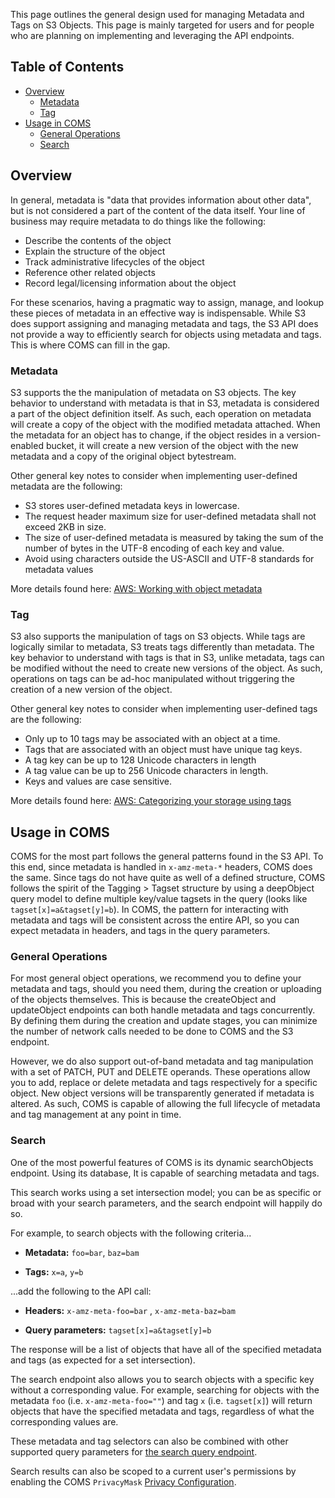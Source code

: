 This page outlines the general design used for managing Metadata and Tags on S3 Objects. This page is mainly targeted for users and for people who are planning on implementing and leveraging the API endpoints.

## Table of Contents

- [Overview](#overview)
  - [Metadata](#metadata)
  - [Tag](#tag)
- [Usage in COMS](#usage-in-coms)
  - [General Operations](#general-operations)
  - [Search](#search)

## Overview

In general, metadata is "data that provides information about other data", but is not considered a part of the content of the data itself. Your line of business may require metadata to do things like the following:

- Describe the contents of the object
- Explain the structure of the object
- Track administrative lifecycles of the object
- Reference other related objects
- Record legal/licensing information about the object

For these scenarios, having a pragmatic way to assign, manage, and lookup these pieces of metadata in an effective way is indispensable. While S3 does support assigning and managing metadata and tags, the S3 API does not provide a way to efficiently search for objects using metadata and tags. This is where COMS can fill in the gap.

### Metadata

S3 supports the the manipulation of metadata on S3 objects. The key behavior to understand with metadata is that in S3, metadata is considered a part of the object definition itself. As such, each operation on metadata will create a copy of the object with the modified metadata attached. When the metadata for an object has to change, if the object resides in a version-enabled bucket, it will create a new version of the object with the new metadata and a copy of the original object bytestream.

Other general key notes to consider when implementing user-defined metadata are the following:

- S3 stores user-defined metadata keys in lowercase.
- The request header maximum size for user-defined metadata shall not exceed 2KB in size.
- The size of user-defined metadata is measured by taking the sum of the number of bytes in the UTF-8 encoding of each key and value.
- Avoid using characters outside the US-ASCII and UTF-8 standards for metadata values

More details found here: [AWS: Working with object metadata](https://docs.aws.amazon.com/AmazonS3/latest/userguide/UsingMetadata.html)

### Tag

S3 also supports the manipulation of tags on S3 objects. While tags are logically similar to metadata, S3 treats tags differently than metadata. The key behavior to understand with tags is that in S3, unlike metadata, tags can be modified without the need to create new versions of the object. As such, operations on tags can be ad-hoc manipulated without triggering the creation of a new version of the object.

Other general key notes to consider when implementing user-defined tags are the following:

- Only up to 10 tags may be associated with an object at a time.
- Tags that are associated with an object must have unique tag keys.
- A tag key can be up to 128 Unicode characters in length
- A tag value can be up to 256 Unicode characters in length.
- Keys and values are case sensitive.

More details found here: [AWS: Categorizing your storage using tags](https://docs.aws.amazon.com/AmazonS3/latest/userguide/object-tagging.html)

## Usage in COMS

COMS for the most part follows the general patterns found in the S3 API. To this end, since metadata is handled in `x-amz-meta-*` headers, COMS does the same. Since tags do not have quite as well of a defined structure, COMS follows the spirit of the Tagging > Tagset structure by using a deepObject query model to define multiple key/value tagsets in the query (looks like `tagset[x]=a&tagset[y]=b`). In COMS, the pattern for interacting with metadata and tags will be consistent across the entire API, so you can expect metadata in headers, and tags in the query parameters.

### General Operations

For most general object operations, we recommend you to define your metadata and tags, should you need them, during the creation or uploading of the objects themselves. This is because the createObject and updateObject endpoints can both handle metadata and tags concurrently. By defining them during the creation and update stages, you can minimize the number of network calls needed to be done to COMS and the S3 endpoint.

However, we do also support out-of-band metadata and tag manipulation with a set of PATCH, PUT and DELETE operands. These operations allow you to add, replace or delete metadata and tags respectively for a specific object. New object versions will be transparently generated if metadata is altered. As such, COMS is capable of allowing the full lifecycle of metadata and tag management at any point in time.

### Search

One of the most powerful features of COMS is its dynamic searchObjects endpoint. Using its database, It is capable of searching metadata and tags.

This search works using a set intersection model; you can be as specific or broad with your search parameters, and the search endpoint will happily do so.

For example, to search objects with the following criteria...

* **Metadata:** `foo=bar`, `baz=bam`

* **Tags:** `x=a`, `y=b`

...add the following to the API call:

* **Headers:** `x-amz-meta-foo=bar` ,  `x-amz-meta-baz=bam`

* **Query parameters:** `tagset[x]=a&tagset[y]=b`

The response will be a list of objects that have all of the specified metadata and tags (as expected for a set intersection).

The search endpoint also allows you to search objects with a specific key without a corresponding value. For example, searching for objects with the metadata `foo` (i.e. `x-amz-meta-foo=""`) and tag `x` (i.e. `tagset[x]`) will return objects that have the specified metadata and tags, regardless of what the corresponding values are.

These metadata and tag selectors can also be combined with other supported query parameters for [the search query endpoint](https://coms-dev.api.gov.bc.ca/api/v1/docs#tag/Object/operation/searchObjects).

Search results can also be scoped to a current user's permissions by enabling the COMS `PrivacyMask` [Privacy Configuration](Configuration#privacy-controls).
